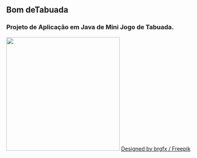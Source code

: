 ## Bom deTabuada

### Projeto de Aplicação em Java de Mini Jogo de Tabuada.

<img  height="300vh" src="assets/imagens/numbers/uzzw_mava_170316.jpg">
<a href="http://www.freepik.com">Designed by brgfx / Freepik</a>